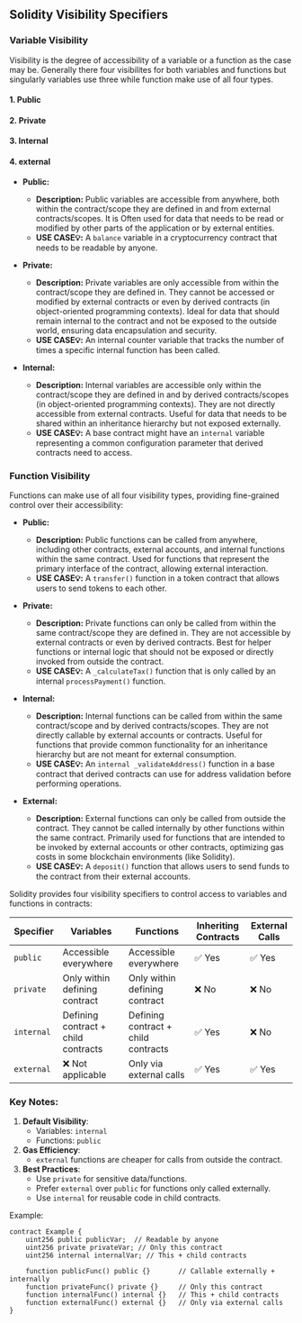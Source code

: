 ## Solidity Visibility Specifiers


### Variable Visibility

Visibility is the degree of accessibility of a variable or a function as the case may be.
Generally there four visibilites for both variables and functions but singularly variables use three while function make use of all four types.
#### 1. Public
#### 2. Private
#### 3. Internal
#### 4. external

* **Public:**
    * **Description:** Public variables are accessible from anywhere, both within the contract/scope they are defined in and from external contracts/scopes. It is Often used for data that needs to be read or modified by other parts of the application or by external entities.
    * **USE CASE💡:** A `balance` variable in a cryptocurrency contract that needs to be readable by anyone.

* **Private:**
    * **Description:** Private variables are only accessible from within the contract/scope they are defined in. They cannot be accessed or modified by external contracts or even by derived contracts (in object-oriented programming contexts). Ideal for data that should remain internal to the contract and not be exposed to the outside world, ensuring data encapsulation and security.
    * **USE CASE💡:** An internal counter variable that tracks the number of times a specific internal function has been called.

* **Internal:**
    * **Description:** Internal variables are accessible only within the contract/scope they are defined in and by derived contracts/scopes (in object-oriented programming contexts). They are not directly accessible from external contracts. Useful for data that needs to be shared within an inheritance hierarchy but not exposed externally.
    * **USE CASE💡:** A base contract might have an `internal` variable representing a common configuration parameter that derived contracts need to access.


### Function Visibility

Functions can make use of all four visibility types, providing fine-grained control over their accessibility:

* **Public:**
    * **Description:** Public functions can be called from anywhere, including other contracts, external accounts, and internal functions within the same contract. Used for functions that represent the primary interface of the contract, allowing external interaction.
    * **USE CASE💡:** A `transfer()` function in a token contract that allows users to send tokens to each other.

* **Private:**
    * **Description:** Private functions can only be called from within the same contract/scope they are defined in. They are not accessible by external contracts or even by derived contracts. Best for helper functions or internal logic that should not be exposed or directly invoked from outside the contract.
    * **USE CASE💡:** A `_calculateTax()` function that is only called by an internal `processPayment()` function.

* **Internal:**
    * **Description:** Internal functions can be called from within the same contract/scope and by derived contracts/scopes. They are not directly callable by external accounts or contracts. Useful for functions that provide common functionality for an inheritance hierarchy but are not meant for external consumption.
    * **USE CASE💡:** An `internal _validateAddress()` function in a base contract that derived contracts can use for address validation before performing operations.

* **External:**
    * **Description:** External functions can only be called from outside the contract. They cannot be called internally by other functions within the same contract. Primarily used for functions that are intended to be invoked by external accounts or other contracts, optimizing gas costs in some blockchain environments (like Solidity).
    * **USE CASE💡:** A `deposit()` function that allows users to send funds to the contract from their external accounts.

Solidity provides four visibility specifiers to control access to variables and functions in contracts:

| Specifier    | Variables                          | Functions                          | Inheriting Contracts | External Calls |
|--------------|------------------------------------|------------------------------------|----------------------|----------------|
| `public`     | Accessible everywhere              | Accessible everywhere              | ✅ Yes               | ✅ Yes         |
| `private`    | Only within defining contract      | Only within defining contract      | ❌ No                | ❌ No          |
| `internal`   | Defining contract + child contracts| Defining contract + child contracts| ✅ Yes               | ❌ No          |
| `external`   | ❌ Not applicable                 | Only via external calls            | ✅ Yes               | ✅ Yes         |

### Key Notes:
1. **Default Visibility**: 
   - Variables: `internal`  
   - Functions: `public`  
2. **Gas Efficiency**: 
   - `external` functions are cheaper for calls from outside the contract.
3. **Best Practices**:
   - Use `private` for sensitive data/functions.
   - Prefer `external` over `public` for functions only called externally.
   - Use `internal` for reusable code in child contracts.

Example:
```solidity
contract Example {
    uint256 public publicVar;  // Readable by anyone
    uint256 private privateVar; // Only this contract
    uint256 internal internalVar; // This + child contracts
    
    function publicFunc() public {}       // Callable externally + internally
    function privateFunc() private {}     // Only this contract
    function internalFunc() internal {}   // This + child contracts
    function externalFunc() external {}   // Only via external calls
}
```
